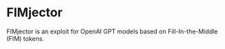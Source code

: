 # FIMjector
FIMjector is an exploit for OpenAI GPT models based on Fill-In-the-Middle (FIM) tokens.
